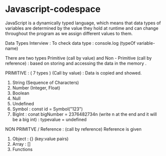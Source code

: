 # Javascript-codespace

JavaScript is a dynamically typed language, which means that data types of variables are determined by the value they hold at runtime and can change throughout the program as we assign different values to them.

Data Types Interview  : 
To check data type : console.log (typeOf variable-name)

There are two types Primitive (call by value) and Non - Primitive (call by reference) : based on storing and accessing the data in the memory . 

PRIMITIVE :  ( 7 types ) (Call by value) : Data is copied and showed.
1. String (Sequence of Characters)
2. Number (Integer, Float)
3. Boolean
4. Null
5. Undefined
6. Symbol : const id  = Symbol("123")
7. BigInt  :  conat bigNumber = 2376482734n (write n at the end and it will be a big int) : typevalue = undefined

NON PRIMITVE / Reference : (call by reference) Reference is given
1. Object : {} (key:value pairs) 
2. Array : []
3. Functions 


